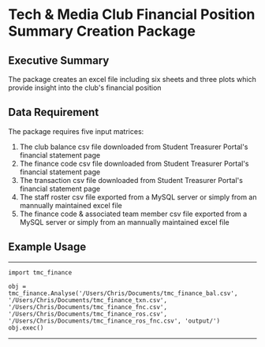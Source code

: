 # Tech & Media Club Financial Position Summary Creation Package

## Executive Summary
The package creates an excel file including six sheets and three plots which provide insight into the club's financial position

## Data Requirement
The package requires five input matrices:  
1. The club balance csv file downloaded from Student Treasurer Portal's financial statement page
2. The finance code csv file downloaded from Student Treasurer Portal's financial statement page
3. The transaction csv file downloaded from Student Treasurer Portal's financial statement page
4. The staff roster csv file exported from a MySQL server or simply from an mannually maintained excel file
5. The finance code & associated team member csv file exported from a MySQL server or simply from an mannually maintained excel file

## Example Usage
***
	import tmc_finance
	
	obj = tmc_finance.Analyse('/Users/Chris/Documents/tmc_finance_bal.csv', '/Users/Chris/Documents/tmc_finance_txn.csv', '/Users/Chris/Documents/tmc_finance_fnc.csv', '/Users/Chris/Documents/tmc_finance_ros.csv', '/Users/Chris/Documents/tmc_finance_ros_fnc.csv', 'output/')
	obj.exec()
***
